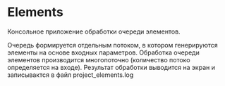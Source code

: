 Elements
========

Консольное приложение обработки очереди элементов.

Очередь формируется отдельным потоком, в котором генерируются элементы на основе входных параметров.
Обработка очереди элементов производится многопоточно (количество потоко определяется на входе).
Результат обработки выводится на экран и записывактся в файл project_elements.log
